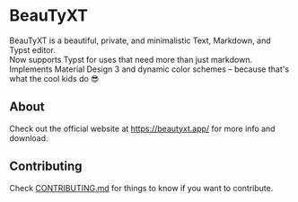 # BeauTyXT

BeauTyXT is a beautiful, private, and minimalistic Text, Markdown, and Typst editor.\
Now supports Typst for uses that need more than just markdown.\
Implements Material Design 3 and dynamic color schemes – because that's what the cool kids do 😎

## About

Check out the official website at https://beautyxt.app/ for more info and download.

## Contributing

Check [CONTRIBUTING.md](https://github.com/soupslurpr/BeauTyXT/blob/master/CONTRIBUTING.md) for things to know
if you want to contribute.
